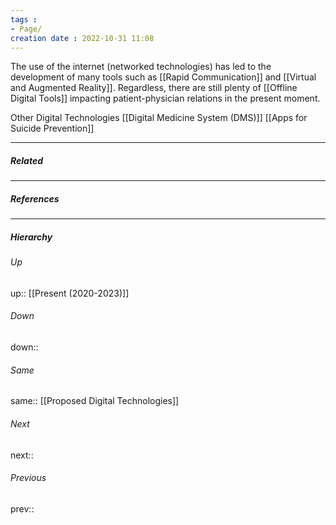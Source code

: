 ```yaml
---
tags :
- Page/
creation date : 2022-10-31 11:08 
---
```


The use of the internet (networked technologies) has led to the development of many tools such as [[Rapid Communication]] and [[Virtual and Augmented Reality]]. Regardless, there are still plenty of [[Offline Digital Tools]] impacting patient-physician relations in the present moment.

Other Digital Technologies
[[Digital Medicine System (DMS)]]
[[Apps for Suicide Prevention]]



---
##### Related


---
##### References


---
##### Hierarchy
###### Up
up:: [[Present (2020-2023)]]
###### Down
down:: 
###### Same
same:: [[Proposed Digital Technologies]]
###### Next
next:: 
###### Previous
prev:: 